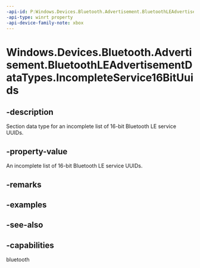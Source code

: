 ```yaml
---
-api-id: P:Windows.Devices.Bluetooth.Advertisement.BluetoothLEAdvertisementDataTypes.IncompleteService16BitUuids
-api-type: winrt property
-api-device-family-note: xbox
---
```


<!-- Property syntax
public byte IncompleteService16BitUuids { get; }
-->

# Windows.Devices.Bluetooth.Advertisement.BluetoothLEAdvertisementDataTypes.IncompleteService16BitUuids

## -description
Section data type for an incomplete list of 16-bit Bluetooth LE service UUIDs.

## -property-value
An incomplete list of 16-bit Bluetooth LE service UUIDs.

## -remarks

## -examples

## -see-also

## -capabilities
bluetooth
